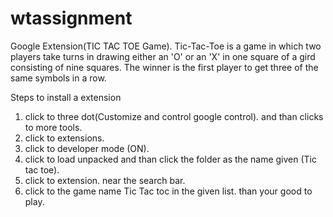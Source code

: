 # wtassignment
Google Extension(TIC TAC TOE Game). Tic-Tac-Toe is a game in which two players take turns in drawing either an 'O' or an 'X' in one square of a gird consisting of nine squares. The winner is the first player to get three of the same symbols in a row.


Steps to install a extension 
1. click to three dot(Customize and control google control). and than clicks to more tools.
2. click to extensions.
3. click to developer mode (ON).
4. click to load unpacked and than click the folder as the name given (Tic tac toe).
5. click to extension. near the search bar.
6. click to the game name Tic Tac toc in the given list. than your good to play. 
